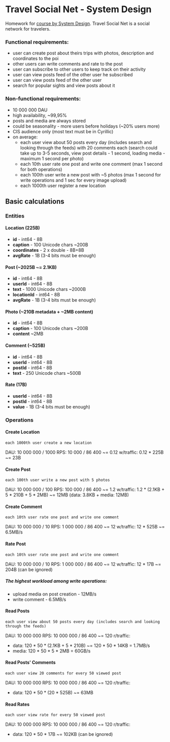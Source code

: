 # Travel Social Net - System Design

Homework for [course by System Design](https://balun.courses/courses/system_design). Travel Social Net is a social network for travelers.

### Functional requirements:
- user can create post about theirs trips  with photos, description and coordinates to the poi
- other users can write comments and rate to the post
- user can subscribe to other users to keep track on their activity
- user can view posts feed of the other user he subscribed
- user can view posts feed of the other user
- search for popular sights and view posts about it
### Non-functional requirements:
- 10 000 000 DAU
- high availability, ~99,95%
- posts and media are always stored
- could be seasonality - more users before holidays (~20% users more)
- CIS audience only (most text must be in Cyrillic)
- on average:
	- each user view about 50 posts every day (includes search and looking through the feeds) with 20 comments each (search could take up to 3-5 seconds, view post details - 1 second, loading media - maximum 1 second per photo)
	- each 10th user rate one post and write one comment (max 1 second for both operations)
	- each 100th user write a new post with ~5 photos (max 1 second for write operations and 1 sec for every image upload)
	- each 1000th user register a new location
## Basic calculations

### Entities
#### Location (225B)
- **id** - int64 - 8B
- **caption** - 100 Unicode chars ~200B
- **coordinates** - 2 x double - 8B+8B
- **avgRate** - 1B (3-4 bits must be enough)

#### Post (~2025B ~= 2.1KB)
- **id** - int64 - 8B
- **userId** - int64 - 8B
- **text** - 1000 Unicode chars ~2000B
- **locationId** - int64 - 8B
- **avgRate** - 1B (3-4 bits must be enough)

#### Photo (~210B metadata + ~2MB content)
- **id** - int64 - 8B
- **caption** - 100 Unicode chars ~200B
- **content** ~2MB

#### Comment (~525B)
- **id** - int64 - 8B
- **userId** - int64 - 8B
- **postId** - int64 - 8B
- **text** - 250 Unicode chars ~500B

#### Rate (17B)
- **userId** - int64 - 8B
- **postId** - int64 - 8B
- **value** - 1B (3-4 bits must be enough)

### Operations
#### Create Location
	each 1000th user create a new location
DAU: 10 000 000 / 1000
RPS: 10 000 / 86 400 ~= 0.12
w/traffic: 0.12 * 225B ~= 23B

#### Create Post
	each 100th user write a new post with 5 photos
DAU: 10 000 000 / 100
RPS: 100 000 / 86 400 ~= 1.2
w/traffic: 1.2 * (2.1KB + 5 * 210B + 5 * 2MB) ~= 12MB (data: 3.8KB  + media: 12MB)

#### Create Comment
	each 10th user rate one post and write one comment
DAU: 10 000 000 / 10
RPS: 1 000 000 / 86 400 ~= 12
w/traffic: 12 * 525B ~= 6.5MB/s

#### Rate Post
	each 10th user rate one post and write one comment
DAU: 10 000 000 / 10
RPS: 1 000 000 / 86 400 ~= 12
w/traffic: 12 * 17B ~= 204B (can be ignored)

##### The highest workload among write operations: 
- upload media on post creation - 12MB/s
- write comment - 6.5MB/s

#### Read Posts
	each user view about 50 posts every day (includes search and looking through the feeds)
DAU: 10 000 000
RPS: 10 000 000 / 86 400 ~= 120
r/traffic: 
 - data: 120 * 50 * (2.1KB + 5 * 210B) ~= 120 * 50 * 14KB = 1.7MB/s
 - media: 120 * 50 * 5 * 2MB = 60GB/s

#### Read Posts' Comments
	each user view 20 comments for every 50 viewed post
DAU: 10 000 000
RPS: 10 000 000 / 86 400 ~= 120
r/traffic: 
 - data: 120 * 50 * (20 * 525B) ~= 63MB

#### Read Rates
	each user view rate for every 50 viewed post
DAU: 10 000 000
RPS: 10 000 000 / 86 400 ~= 120
r/traffic: 
 - data: 120 * 50 * 17B ~= 102KB (can be ignored)
